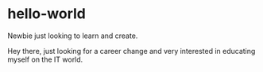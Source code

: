 # hello-world
Newbie just looking to learn and create.

Hey there, just looking for a career change and very interested in educating myself on the IT world.

